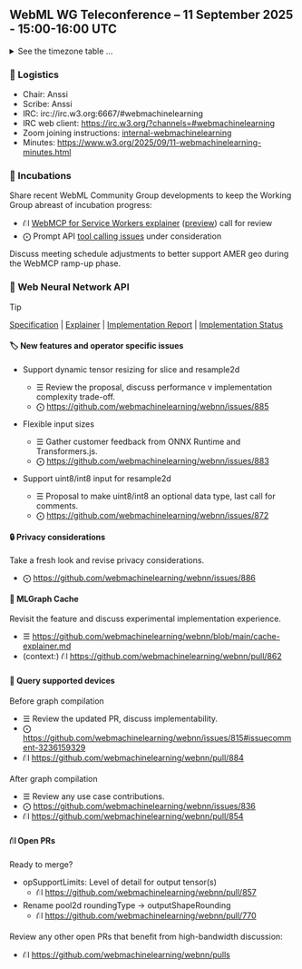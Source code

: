 ## WebML WG Teleconference – 11 September 2025 - 15:00-16:00 UTC

<details close><summary>See the timezone table ...</summary>
<table>
<tr><td> San Francisco <td> Thu, 11 September 2025 <td> 08:00
<tr><td> Boston <td> Thu, 11 September 2025 <td> 11:00
<tr><td> London <td> Thu, 11 September 2025 <td> 16:00  
<tr><td> Berlin <td> Thu, 11 September 2025 <td> 17:00 
<tr><td> Helsinki <td> Thu, 11 September 2025 <td> 18:00 
<tr><td> Shanghai <td> Thu, 11 September 2025 <td> 23:00
<tr><td> Tokyo <td> Fri, 12 September 2025 <td> 00:00
<tr><td> UTC <td> Thu, 11 September 2025 <td> 15:00 UTC
</table>

Other locations: https://www.timeanddate.com/worldclock/fixedtime.html?iso=20250911T15
</details>

### 🤝 Logistics

* Chair: Anssi
* Scribe: Anssi
* IRC: irc://irc.w3.org:6667/#webmachinelearning
* IRC web client: https://irc.w3.org/?channels=#webmachinelearning
* Zoom joining instructions: [internal-webmachinelearning](https://lists.w3.org/Archives/Member/internal-webmachinelearning/2023Jun/0000.html)
* Minutes: https://www.w3.org/2025/09/11-webmachinelearning-minutes.html

### 🧪 Incubations

Share recent WebML Community Group developments to keep the Working Group abreast of incubation progress:

- ⛙ [WebMCP for Service Workers explainer](https://github.com/webmachinelearning/webmcp/pull/19) ([preview](https://github.com/webmachinelearning/webmcp/blob/main/docs/service-workers.md)) call for review
- ⨀ Prompt API [tool calling issues](https://github.com/webmachinelearning/prompt-api/labels/tools) under consideration

Discuss meeting schedule adjustments to better support AMER geo during the WebMCP ramp-up phase.

### 🧠 Web Neural Network API

> [!TIP]
> [Specification](https://www.w3.org/TR/webnn/) | [Explainer](https://github.com/webmachinelearning/webnn/blob/main/explainer.md) | [Implementation Report](https://wpt.fyi/results/webnn) | [Implementation Status](https://webmachinelearning.github.io/webnn-status/)

#### 🏷️ New features and operator specific issues

- Support dynamic tensor resizing for slice and resample2d
  - ☰ Review the proposal, discuss performance v implementation complexity trade-off.
  - ⨀ https://github.com/webmachinelearning/webnn/issues/885

- Flexible input sizes
  - ☰ Gather customer feedback from ONNX Runtime and Transformers.js.
  - ⨀ https://github.com/webmachinelearning/webnn/issues/883

- Support uint8/int8 input for resample2d
  - ☰ Proposal to make uint8/int8 an optional data type, last call for comments.
  - ⨀ https://github.com/webmachinelearning/webnn/issues/872

#### 🔒 Privacy considerations

Take a fresh look and revise privacy considerations.

- ⨀ https://github.com/webmachinelearning/webnn/issues/886

#### 💾 MLGraph Cache

Revisit the feature and discuss experimental implementation experience.

- ☰ https://github.com/webmachinelearning/webnn/blob/main/cache-explainer.md
- (context:) ⛙ https://github.com/webmachinelearning/webnn/pull/862

#### 🎲 Query supported devices

Before graph compilation
- ☰ Review the updated PR, discuss implementability.
- ⨀ https://github.com/webmachinelearning/webnn/issues/815#issuecomment-3236159329
- ⛙ https://github.com/webmachinelearning/webnn/pull/884

After graph compilation
- ☰ Review any use case contributions.
- ⨀ https://github.com/webmachinelearning/webnn/issues/836
- ⛙ https://github.com/webmachinelearning/webnn/pull/854

#### ⛙ Open PRs

Ready to merge?

- opSupportLimits: Level of detail for output tensor(s)
  - ⛙ https://github.com/webmachinelearning/webnn/pull/857
- Rename pool2d roundingType -> outputShapeRounding
  - ⛙ https://github.com/webmachinelearning/webnn/pull/770

Review any other open PRs that benefit from high-bandwidth discussion:

- ⛙ https://github.com/webmachinelearning/webnn/pulls
